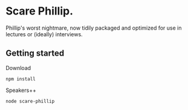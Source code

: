 Scare Phillip.
========

Phillip's worst nightmare, now tidily packaged and optimized for use in lectures or (ideally) interviews.

## Getting started
Download


`npm install`


Speakers++


`node scare-phillip`
